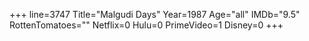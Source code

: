 +++
line=3747
Title="Malgudi Days"
Year=1987
Age="all"
IMDb="9.5"
RottenTomatoes=""
Netflix=0
Hulu=0
PrimeVideo=1
Disney=0
+++

